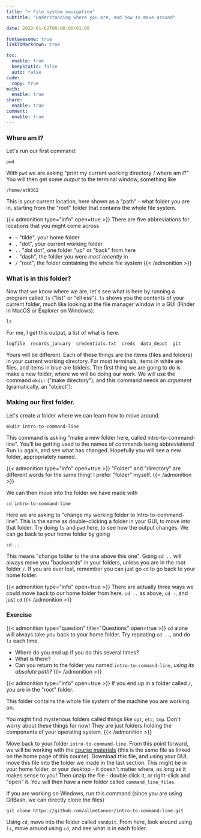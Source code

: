 ```yaml
---
title: "‣ File system navigation"
subtitle: "Understanding where you are, and how to move around"

date: 2022-01-02T00:00:00+01:00

fontawesome: true
linkToMarkdown: true

toc:
  enable: true
  keepStatic: false
  auto: false
code:
  copy: true
math:
  enable: true
share:
  enable: true
comment:
  enable: true
---
```


### Where am I?

Let's run our first command:

```shell
pwd
```

With `pwd` we are asking "print my current working directory / where am I?" You will then get some *output* to the terminal window, something like

```
/home/at9362
```

This is your current location, here shown as a "path" - what folder you are in, starting from the "root" folder that contains the whole file system.

{{< admonition type="info" open=true >}}
There are five abbreviations for locations that you might come across
- `~` "tilde", your home folder
- `.` "dot", your current working folder
- `..` "dot dot", one folder "up" or "back" from here
- `-` "dash", the folder you were *most* *recently* in
- `/` "root", the folder containing the whole file system
{{< /admonition >}}

### What is in this folder?

Now that we know where we are, let's see what is here by running a program called `ls` ("list" or "ell ess"). `ls` shows you the contents of your current folder, much like looking at the file manager window in a GUI (Finder in MacOS or Explorer on Windows):

```shell
ls
```

For me, I get this output, a list of what is here.

```
logfile  records_january  credentials.txt  creds  data_depot  git
```

Yours will be different. Each of these things are the items (files and folders) in your current working directory. For most terminals, items in white are files, and items in blue are folders. The first thing we are going to do is make a new folder, where we will be doing our work. We will use the command `mkdir` ("make directory"), and this command needs an *argument* (gramatically, an "object"):

### Making our first folder.

Let's create a folder where we can learn how to move around.

```shell
mkdir intro-to-command-line
```

This command is asking "make a new folder here, called intro-to-command-line". You'll be getting used to the names of commands being abbreviations! Run `ls` again, and see what has changed. Hopefully you will see a new folder, appropriately named.

{{< admonition type="info" open=true >}}
"Folder" and "directory" are different words for the same thing! I prefer "folder" myself.
{{< /admonition >}}

We can then move into the folder we have made with

```shell
cd intro-to-command-line
```

Here we are asking to "change my working folder to intro-to-command-line". This is the same as double-clicking a folder in your GUI, to move into that folder. Try doing `ls` and `pwd` here, to see how the output changes. We can go back to your home folder by going

```
cd ..
```

This means "change folder to the one above this one". Going `cd ..` will always move you "backwards" in your folders, unless you are in the root folder `/`. If you are ever lost, remember you can just go `cd` to go back to your home folder.

{{< admonition type="info" open=true >}}
There are actually three ways we could move back to our home folder from here.
`cd ..` as above,
`cd -`, and just
`cd`
{{< /admonition >}}

### Exercise
{{< admonition type="question" title="Questions" open=true >}}
`cd` alone will always take you back to your home folder. Try repeating `cd ..`, and do `ls` each time.
- Where do you end up if you do this several times?
- What is there?
- Can you return to the folder you named `intro-to-command-line`, *using its absolute path*?
{{< /admonition >}}

{{< admonition type="info" open=true >}}
If you end up in a folder called `/`, you are in the "root" folder.

This folder contains the whole file system of the machine you are working on.

You might find mysterious folders called things like `opt`, `etc`, `tmp`. Don't worry about these things for now! They are just folders holding the components of your operating system.
{{< /admonition >}}

Move back to your folder `intro-to-command-line`. From this point forward, we will be working with the [course materials](https://github.com/alleetanner/intro-to-command-line/raw/master/command-line-files.zip) (this is the same file as linked on the home page of this course). Download this file, and using your GUI, move this file into the folder we made in the last section. This might be in your home folder, or your desktop - it doesn't matter where, as long as it makes sense to you! Then unzip the file - double click it, or right-click and "open" it. You will then have a new folder called `command_line_files`.

If you are working on Windows, run this command (since you are using GitBash, we can directly clone the files)
```shell
git clone https://github.com/alleetanner/intro-to-command-line.git
```

Using `cd`, move into the folder called `sandpit`. From here, look around using `ls`, move around using `cd`, and see what is in each folder.
